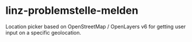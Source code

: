 # linz-problemstelle-melden
Location picker based on OpenStreetMap / OpenLayers v6 for getting user input on a specific geolocation.
